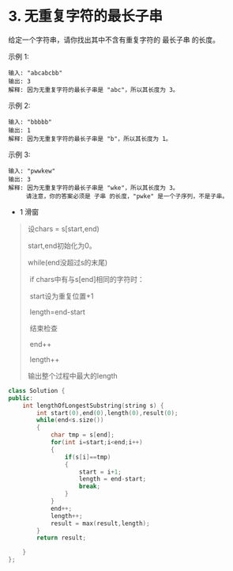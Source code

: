 # 3. 无重复字符的最长子串

给定一个字符串，请你找出其中不含有重复字符的 最长子串 的长度。

示例 1:

```
输入: "abcabcbb"
输出: 3 
解释: 因为无重复字符的最长子串是 "abc"，所以其长度为 3。
```


示例 2:

```
输入: "bbbbb"
输出: 1
解释: 因为无重复字符的最长子串是 "b"，所以其长度为 1。
```


示例 3:

```
输入: "pwwkew"
输出: 3
解释: 因为无重复字符的最长子串是 "wke"，所以其长度为 3。
     请注意，你的答案必须是 子串 的长度，"pwke" 是一个子序列，不是子串。
```

- 1 滑窗

> 设chars = s[start,end)
>
> start,end初始化为0。
>
> while(end没超过s的末尾)
>
> ​	if chars中有与s[end]相同的字符时：
>
> ​		start设为重复位置+1
>
> ​		length=end-start
>
> ​		结束检查
>
> ​	end++
>
> ​	length++
>
> 输出整个过程中最大的length

```c++
class Solution {
public:
    int lengthOfLongestSubstring(string s) {
        int start(0),end(0),length(0),result(0);
        while(end<s.size())
        {
            char tmp = s[end];
            for(int i=start;i<end;i++)
            {
                if(s[i]==tmp)
                {
                    start = i+1;
                    length = end-start;
                    break;
                }
            }
            end++;
            length++;
            result = max(result,length);
        }
        return result;

    }
};
```



